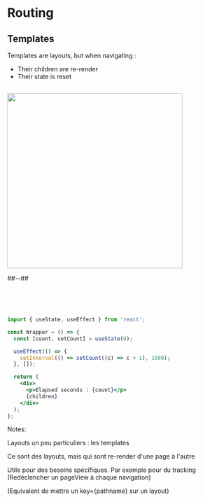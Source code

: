 <!-- .slide: class="two-column with-code" -->

<style>
  .template-schema-img {
    width: 400px;
    height: auto;
    display: block;
    margin-top: 30px!important;
  }
</style>

# Routing

## Templates

Templates are layouts, but when navigating :

- Their children are re-render
- Their state is reset

<img src="./assets/images/02-routing/template-schema.png" class="template-schema-img" />

##--##

<br/> 
<br/>
<br/>

```jsx
import { useState, useEffect } from 'react';

const Wrapper = () => {
  const [count, setCount] = useState(0);

  useEffect(() => {
    setInterval(() => setCount((c) => c + 1), 1000);
  }, []);

  return (
    <div>
      <p>Elapsed seconds : {count}</p>
      {children}
    </div>
  );
};
```

<!-- .element: class="fragment" data-fragment-index="1"-->

Notes:

Layouts un peu particuliers : les templates

Ce sont des layouts, mais qui sont re-render d'une page à l'autre

Utile pour des besoins spécifiques. Par exemple pour du tracking (Redéclencher un pageView à chaque navigation)

(Equivalent de mettre un key={pathname} sur un layout)
